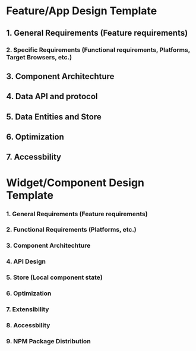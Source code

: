 # Feature/App Design Template

## 1. General Requirements (Feature requirements)

### 2. Specific Requirements (Functional requirements, Platforms, Target Browsers, etc.)

## 3. Component Architechture

## 4. Data API and protocol

## 5. Data Entities and Store

## 6. Optimization

## 7. Accessbility

# Widget/Component Design Template

### 1. General Requirements (Feature requirements)

### 2. Functional Requirements (Platforms, etc.)

### 3. Component Architechture

### 4. API Design

### 5. Store (Local component state)

### 6. Optimization

### 7. Extensibility

### 8. Accessbility

### 9. NPM Package Distribution
